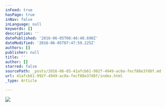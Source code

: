 ```yaml
---
inFeed: true
hasPage: true
inNav: false
inLanguage: null
keywords: []
description: ''
datePublished: '2016-06-05T08:46:48.690Z'
dateModified: '2016-06-05T07:47:59.225Z'
authors: []
publisher: null
title: ''
author: []
starred: false
sourcePath: _posts/2016-06-05-41afcb61-992f-4949-ac0a-fecf88e37d8f.md
url: 41afcb61-992f-4949-ac0a-fecf88e37d8f/index.html
_type: Article

---
```

![](https://the-grid-user-content.s3-us-west-2.amazonaws.com/865d1483-5645-41df-b0ce-c53e294a0f6a.jpg)